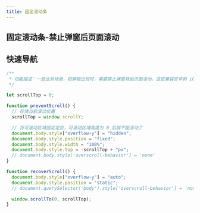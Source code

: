 ```yaml
---
title: 固定滚动条
---
```


## 固定滚动条-禁止弹窗后页面滚动

## 快速导航

<TOC />

```js
/**
 * 功能描述：一些业务场景，如弹框出现时，需要禁止弹窗背后页面滚动，这是兼容安卓和 iOS 禁止页面滚动的解决方案
 */

let scrollTop = 0;

function preventScroll() {
  // 存储当前滚动位置
  scrollTop = window.scrollY;

  // 将可滚动区域固定定位，可滚动区域高度为 0 后就不能滚动了
  document.body.style["overflow-y"] = "hidden";
  document.body.style.position = "fixed";
  document.body.style.width = "100%";
  document.body.style.top = -scrollTop + "px";
  // document.body.style['overscroll-behavior'] = 'none'
}

function recoverScroll() {
  document.body.style["overflow-y"] = "auto";
  document.body.style.position = "static";
  // document.querySelector('body').style['overscroll-behavior'] = 'none'

  window.scrollTo(0, scrollTop);
}
```

<footer-FooterLink :isShareLink="true" :isDaShang="true" />
<footer-FeedBack />